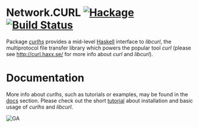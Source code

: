 # Network.CURL [![Hackage][hackage.img]][hackage.htm] [![Build Status][travis.img]][travis.htm]

Package [*curlhs*][hackage.htm] provides a mid-level [Haskell][haskell.htm]
interface to *libcurl*, the multiprotocol file transfer library which powers
the popular tool *curl* (please see <http://curl.haxx.se/> for more info
about *curl* and *libcurl*).

# Documentation
More info about *curlhs*, such as tutorials or examples, may be found in the
[docs](docs) section. Please check out the short [tutorial](docs/tutorial.md)
about installation and basic usage of *curlhs* and *libcurl*.



[travis.img]: https://travis-ci.org/kkardzis/curlhs.svg
[travis.htm]: https://travis-ci.org/kkardzis/curlhs

[hackage.img]: https://img.shields.io/hackage/v/curlhs.svg
[hackage.htm]: https://hackage.haskell.org/package/curlhs

[haskell.htm]: http://www.haskell.org/

![GA](https://ga-beacon.appspot.com/UA-53767359-1/curlhs/readme)
